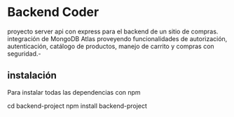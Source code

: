 
# Backend Coder

proyecto server api con express para el backend de un sitio de compras. integración de MongoDB Atlas proveyendo funcionalidades de autorización, autenticación, catálogo de productos, manejo de carrito y compras con seguridad.-


## instalación

Para instalar todas las dependencias con npm

  cd backend-project
  npm install backend-project

  